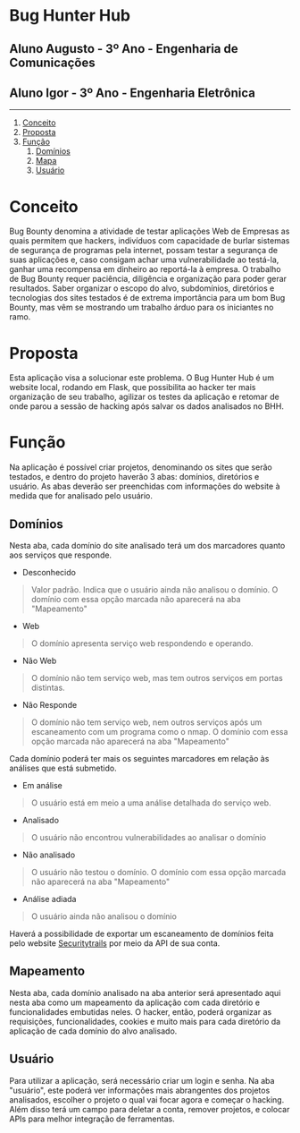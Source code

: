 # **Bug Hunter Hub**


## Aluno Augusto - 3º Ano - Engenharia de Comunicações
## Aluno Igor - 3º Ano - Engenharia Eletrônica

---

1. [Conceito](#conceito)
1. [Proposta](#proposta)
1. [Função](#função)
    1. [Domínios](#domínios)
    1. [Mapa](#mapa)
    1. [Usuário](#usuário)


# **Conceito**

Bug Bounty denomina a atividade de testar aplicações Web de Empresas as quais permitem que hackers, indivíduos com capacidade de burlar sistemas de segurança de programas pela internet, possam testar a segurança de suas aplicações e, caso consigam achar uma vulnerabilidade ao testá-la, ganhar uma recompensa em dinheiro ao reportá-la à empresa.
O trabalho de Bug Bounty requer paciência, diligência e organização para poder gerar resultados. Saber organizar o escopo do alvo, subdomínios, diretórios e tecnologias dos sites testados é de extrema importância para um bom Bug Bounty, mas vêm se mostrando um trabalho árduo para os iniciantes no ramo.

# **Proposta**

Esta aplicação visa a solucionar este problema. O Bug Hunter Hub é um website local, rodando em Flask, que possibilita ao hacker ter mais organização de seu trabalho, agilizar os testes da aplicação e retomar de onde parou a sessão de hacking após salvar os dados analisados no BHH.

# **Função**

Na aplicação é possível criar projetos, denominando os sites que serão testados, e dentro do projeto haverão 3 abas: domínios, diretórios e usuário. As abas deverão ser preenchidas com informações do website à medida que for analisado pelo usuário.

## **Domínios**
Nesta aba, cada domínio do site analisado terá um dos marcadores quanto aos serviços que responde.
- Desconhecido
> Valor padrão. Indica que o usuário ainda não analisou o domínio. O domínio com essa opção marcada não aparecerá na aba "Mapeamento"
- Web
> O domínio apresenta serviço web respondendo e operando.
- Não Web
> O domínio não tem serviço web, mas tem outros serviços em portas distintas.
- Não Responde
> O domínio não tem serviço web, nem outros serviços após um escaneamento com um programa como o nmap. O domínio com essa opção marcada não aparecerá na aba "Mapeamento"

Cada domínio poderá ter mais os seguintes marcadores em relação às análises que está submetido.
- Em análise
> O usuário está em meio a uma análise detalhada do serviço web.
- Analisado
> O usuário não encontrou vulnerabilidades ao analisar o domínio
- Não analisado
> O usuário não testou o domínio. O domínio com essa opção marcada não aparecerá na aba "Mapeamento"
- Análise adiada
> O usuário ainda não analisou o domínio

Haverá a possibilidade de exportar um escaneamento de domínios feita pelo website [Securitytrails](https://securitytrails.com) por meio da API de sua conta.
## **Mapeamento**

Nesta aba, cada domínio analisado na aba anterior será apresentado aqui nesta aba como um mapeamento da aplicação com cada diretório e funcionalidades embutidas neles.
O hacker, então, poderá organizar as requisições, funcionalidades, cookies e muito mais para cada diretório da aplicação de cada domínio do alvo analisado.

## **Usuário**

Para utilizar a aplicação, será necessário criar um login e senha. Na aba "usuário", este poderá ver informações mais abrangentes dos projetos analisados, escolher o projeto o qual vai focar agora e começar o hacking. 
Além disso terá um campo para deletar a conta, remover projetos, e colocar APIs para melhor integração de ferramentas. 
